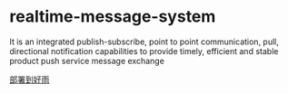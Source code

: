 # realtime-message-system

It is an integrated publish-subscribe, point to point communication, pull, directional notification capabilities to provide timely, efficient and stable product push service message exchange


[部署到好雨](http://app.goodrain.com/detail/34/ "一键部署")
